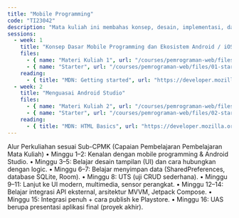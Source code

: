 ```yaml
---
title: "Mobile Programming"
code: "TI23042"
description: "Mata kuliah ini membahas konsep, desain, implementasi, dan pengujian aplikasi mobile berbasis Android. Mahasiswa dibekali kemampuan teknis membangun aplikasi native menggunakan Java/Kotlin, memanfaatkan sensor, layanan API eksternal, serta menerapkan arsitektur modern seperti MVVM dan Jetpack Compose. Pendekatan pembelajaran menggunakan Outcome-Based Education (OBE) dengan penekanan pada praktik, studi kasus, dan proyek akhir."
sessions:
  - week: 1
    title: "Konsep Dasar Mobile Programming dan Ekosistem Android / iOS"
    files:
      - { name: "Materi Kuliah 1", url: "/courses/pemrograman-web/files/01-slide.pdf", size: "1.1 MB" }
      - { name: "Starter", url: "/courses/pemrograman-web/files/01-starter.zip", size: "240 KB" }
    reading:
      - { title: "MDN: Getting started", url: "https://developer.mozilla.org/" }
  - week: 2
    title: "Menguasai Android Studio"
    files:
      - { name: "Materi Kuliah 2", url: "/courses/pemrograman-web/files/02-slide.pdf", size: "1.2 MB" }
      - { name: "Starter", url: "/courses/pemrograman-web/files/02-starter.zip", size: "260 KB" }
    reading:
      - { title: "MDN: HTML Basics", url: "https://developer.mozilla.org/" }
---
```

Alur Perkuliahan sesuai Sub-CPMK (Capaian Pembelajaran Pembelajaran Mata Kuliah) 
•	Minggu 1–2: Kenalan dengan mobile programming & Android Studio.
•	Minggu 3–5: Belajar desain tampilan (UI) dan cara hubungkan dengan logic.
•	Minggu 6–7: Belajar menyimpan data (SharedPreferences, database SQLite, Room).
•	Minggu 8: UTS (uji CRUD sederhana).
•	Minggu 9–11: Lanjut ke UI modern, multimedia, sensor perangkat.
•	Minggu 12–14: Belajar integrasi API eksternal, arsitektur MVVM, Jetpack Compose.
•	Minggu 15: Integrasi penuh + cara publish ke Playstore.
•	Minggu 16: UAS berupa presentasi aplikasi final (proyek akhir).
